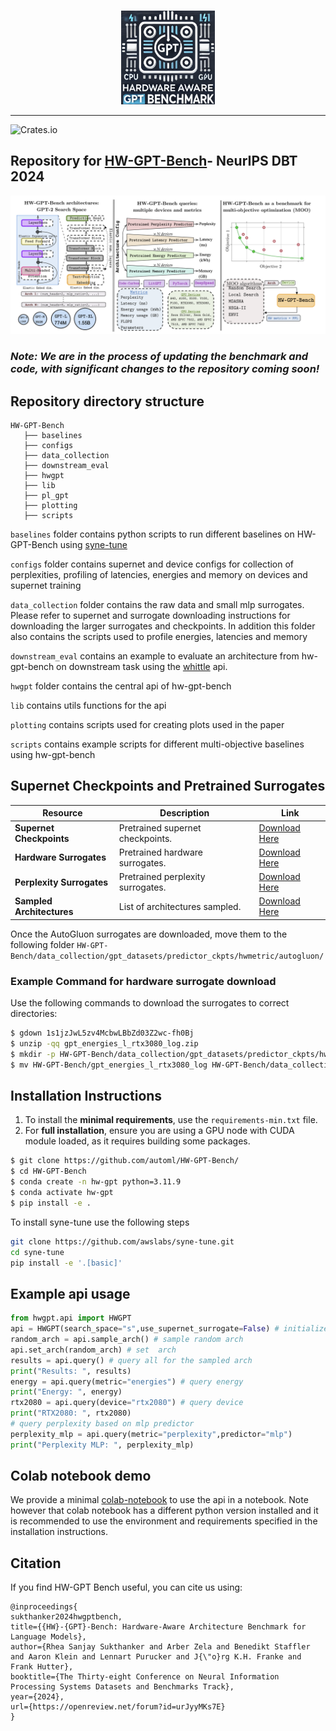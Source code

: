 <br/>
<p align="center">
    <img src="figures/hw-gpt-logo.png" alt="HW-GPT-Bench logo" width="150">
</p>

----

![Crates.io](https://img.shields.io/crates/l/Ap?color=orange)
## Repository for [HW-GPT-Bench](https://arxiv.org/abs/2405.10299)- NeurIPS DBT 2024

![alt text](figures/hw-gpt-bench.png)
### *Note: We are in the process of updating the benchmark and code, with significant changes to the repository coming soon!*
## Repository directory structure 

```
HW-GPT-Bench
   ├── baselines
   ├── configs 
   ├── data_collection
   ├── downstream_eval
   ├── hwgpt
   ├── lib
   ├── pl_gpt
   ├── plotting
   ├── scripts
```
```baselines``` folder contains python scripts to run different baselines on HW-GPT-Bench using [syne-tune](https://github.com/syne-tune/syne-tune)

```configs``` folder contains supernet and device configs for collection of perplexities, profiling of latencies, energies and memory on devices and supernet training 

```data_collection``` folder contains the raw data and small mlp surrogates. Please refer to supernet and surrogate downloading instructions for downloading the larger surrogates and checkpoints. In addition this folder also contains the scripts used to profile energies, latencies and memory

```downstream_eval``` contains an example to evaluate an architecture from hw-gpt-bench on downstream task using the [whittle](https://github.com/whittle-org/whittle/) api. 

```hwgpt``` folder contains the central api of hw-gpt-bench

```lib``` contains utils functions for the api

```plotting``` contains scripts used for creating plots used in the paper

```scripts``` contains example scripts for different multi-objective baselines using hw-gpt-bench

## Supernet Checkpoints and Pretrained Surrogates

| Resource                     | Description                         | Link                                                                                     |
|------------------------------|-------------------------------------|------------------------------------------------------------------------------------------|
| **Supernet Checkpoints**     | Pretrained supernet checkpoints.   | [Download Here](https://drive.google.com/drive/folders/1uUxO05Hx-T_KOiTkA3zT_iuaeK6HdxM0?usp=sharing) |
| **Hardware Surrogates**      | Pretrained hardware surrogates.    | [Download Here](https://drive.google.com/drive/folders/1asANcSevV90OLwmPkbTnWUo_M-PdtVSD?usp=sharing) |
| **Perplexity Surrogates**    | Pretrained perplexity surrogates.  | [Download Here](https://drive.google.com/file/d/1-Z998sYUprA5fuogLElQfAYq7Z29XqUg/view?usp=sharing) |
| **Sampled Architectures**    | List of architectures sampled.     | [Download Here](https://drive.google.com/drive/folders/1Y54MN4ybpUs_pCuElworFvc5ZeoN2amu?usp=sharing) |

Once the AutoGluon surrogates are downloaded, move them to the following folder ```HW-GPT-Bench/data_collection/gpt_datasets/predictor_ckpts/hwmetric/autogluon/```

### Example Command for hardware surrogate download
Use the following commands to download the surrogates to correct directories:

```bash
$ gdown 1s1jzJwL5zv4McbwLBbZd03Z2wc-fh0Bj
$ unzip -qq gpt_energies_l_rtx3080_log.zip
$ mkdir -p HW-GPT-Bench/data_collection/gpt_datasets/predictor_ckpts/hwmetric/autogluon
$ mv HW-GPT-Bench/gpt_energies_l_rtx3080_log HW-GPT-Bench/data_collection/gpt_datasets/predictor_ckpts/hwmetric/autogluon/
```


## Installation Instructions
1. To install the **minimal requirements**, use the `requirements-min.txt` file.
2. For **full installation**, ensure you are using a GPU node with CUDA module loaded, as it requires building some packages.
```sh
$ git clone https://github.com/automl/HW-GPT-Bench/
$ cd HW-GPT-Bench
$ conda create -n hw-gpt python=3.11.9
$ conda activate hw-gpt
$ pip install -e .
```
To install syne-tune use the following steps
```sh
git clone https://github.com/awslabs/syne-tune.git
cd syne-tune
pip install -e '.[basic]'
```

## Example api usage
```python
from hwgpt.api import HWGPT
api = HWGPT(search_space="s",use_supernet_surrogate=False) # initialize API
random_arch = api.sample_arch() # sample random arch
api.set_arch(random_arch) # set  arch
results = api.query() # query all for the sampled arch
print("Results: ", results)
energy = api.query(metric="energies") # query energy
print("Energy: ", energy)
rtx2080 = api.query(device="rtx2080") # query device
print("RTX2080: ", rtx2080)
# query perplexity based on mlp predictor
perplexity_mlp = api.query(metric="perplexity",predictor="mlp")
print("Perplexity MLP: ", perplexity_mlp)
```

## Colab notebook demo

We provide a minimal [colab-notebook](https://colab.research.google.com/drive/1evdb9oQ0y8Mg_gQVaZiHdS_5iuxGKmrf?usp=sharing) to use the api in a notebook. Note however that colab notebook has a different python version installed and it is recommended to use the environment and requirements specified in the installation instructions. 

## Citation 
If you find HW-GPT Bench useful, you can cite us using:

```
@inproceedings{
sukthanker2024hwgptbench,
title={{HW}-{GPT}-Bench: Hardware-Aware Architecture Benchmark for Language Models},
author={Rhea Sanjay Sukthanker and Arber Zela and Benedikt Staffler and Aaron Klein and Lennart Purucker and J{\"o}rg K.H. Franke and Frank Hutter},
booktitle={The Thirty-eight Conference on Neural Information Processing Systems Datasets and Benchmarks Track},
year={2024},
url={https://openreview.net/forum?id=urJyyMKs7E}
}
```

